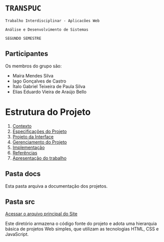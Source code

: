 
# `TRANSPUC`  

`Trabalho Interdisciplinar - Aplicacões Web`

`Análise e Desenvolvimento de Sistemas`

`SEGUNDO SEMESTRE` 


## Participantes

Os membros do grupo são: 
- Maíra Mendes Silva
- Iago Gonçalves de Castro
- Ítalo Gabriel Teixeira de Paula Silva
- Elias Eduardo Vieira de Araújo Bello

# Estrutura do Projeto

1. [Contexto](./docs/1-Contexto.md)
2. [Especificações do Projeto](./docs/2-Especificação.md)
3. [Projeto da Interface](./docs/3-Interface.md)
4. [Gerenciamento do Projeto](./docs/4-Gerenciamento-Projeto.md)
5. [Implementação](./docs/5-Implementação.md)
6. [Referências](./docs/6-Referências.md)
7. [Apresentação do trabalho](./docs/apresentacao/README.md) 

## Pasta docs

Esta pasta arquiva a documentação dos projetos.

## Pasta src 

[Acessar o arquivo principal do Site](./src/HomePage/index.html)

Este diretório armazena o código fonte do projeto e adota uma hierarquia
básica de projetos Web simples, que utilizam as tecnologias HTML, CSS e
JavaScript.


